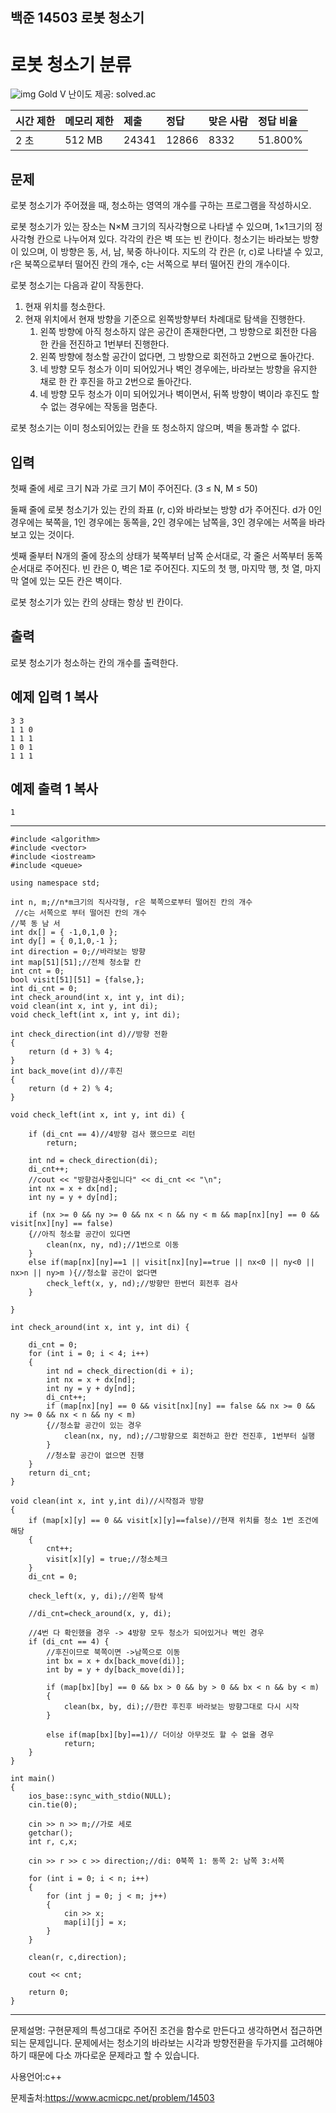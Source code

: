 ## 백준 14503 로봇 청소기

# 로봇 청소기 분류

![img](chrome-extension://anenheoccfogllpbpcmbbpcbjpogeehe/svg/11.svg) Gold V
난이도 제공: solved.ac

| 시간 제한 | 메모리 제한 | 제출  | 정답  | 맞은 사람 | 정답 비율 |
| :-------- | :---------- | :---- | :---- | :-------- | :-------- |
| 2 초      | 512 MB      | 24341 | 12866 | 8332      | 51.800%   |

## 문제

로봇 청소기가 주어졌을 때, 청소하는 영역의 개수를 구하는 프로그램을 작성하시오.

로봇 청소기가 있는 장소는 N×M 크기의 직사각형으로 나타낼 수 있으며, 1×1크기의 정사각형 칸으로 나누어져 있다. 각각의 칸은 벽 또는 빈 칸이다. 청소기는 바라보는 방향이 있으며, 이 방향은 동, 서, 남, 북중 하나이다. 지도의 각 칸은 (r, c)로 나타낼 수 있고, r은 북쪽으로부터 떨어진 칸의 개수, c는 서쪽으로 부터 떨어진 칸의 개수이다.

로봇 청소기는 다음과 같이 작동한다.

1. 현재 위치를 청소한다.
2. 현재 위치에서 현재 방향을 기준으로 왼쪽방향부터 차례대로 탐색을 진행한다.
   1. 왼쪽 방향에 아직 청소하지 않은 공간이 존재한다면, 그 방향으로 회전한 다음 한 칸을 전진하고 1번부터 진행한다.
   2. 왼쪽 방향에 청소할 공간이 없다면, 그 방향으로 회전하고 2번으로 돌아간다.
   3. 네 방향 모두 청소가 이미 되어있거나 벽인 경우에는, 바라보는 방향을 유지한 채로 한 칸 후진을 하고 2번으로 돌아간다.
   4. 네 방향 모두 청소가 이미 되어있거나 벽이면서, 뒤쪽 방향이 벽이라 후진도 할 수 없는 경우에는 작동을 멈춘다.

로봇 청소기는 이미 청소되어있는 칸을 또 청소하지 않으며, 벽을 통과할 수 없다.

## 입력

첫째 줄에 세로 크기 N과 가로 크기 M이 주어진다. (3 ≤ N, M ≤ 50)

둘째 줄에 로봇 청소기가 있는 칸의 좌표 (r, c)와 바라보는 방향 d가 주어진다. d가 0인 경우에는 북쪽을, 1인 경우에는 동쪽을, 2인 경우에는 남쪽을, 3인 경우에는 서쪽을 바라보고 있는 것이다.

셋째 줄부터 N개의 줄에 장소의 상태가 북쪽부터 남쪽 순서대로, 각 줄은 서쪽부터 동쪽 순서대로 주어진다. 빈 칸은 0, 벽은 1로 주어진다. 지도의 첫 행, 마지막 행, 첫 열, 마지막 열에 있는 모든 칸은 벽이다.

로봇 청소기가 있는 칸의 상태는 항상 빈 칸이다.

## 출력

로봇 청소기가 청소하는 칸의 개수를 출력한다.

## 예제 입력 1 복사

```
3 3
1 1 0
1 1 1
1 0 1
1 1 1
```

## 예제 출력 1 복사

```
1
```

___

```
#include <algorithm>
#include <vector>
#include <iostream>
#include <queue>

using namespace std;

int n, m;//n*m크기의 직사각형, r은 북쪽으로부터 떨어진 칸의 개수
 //c는 서쪽으로 부터 떨어진 칸의 개수
//북 동 남 서
int dx[] = { -1,0,1,0 };
int dy[] = { 0,1,0,-1 };
int direction = 0;//바라보는 방향
int map[51][51];//전체 청소할 칸
int cnt = 0;
bool visit[51][51] = {false,};
int di_cnt = 0;
int check_around(int x, int y, int di);
void clean(int x, int y, int di);
void check_left(int x, int y, int di);

int check_direction(int d)//방향 전환
{
	return (d + 3) % 4;
}
int back_move(int d)//후진
{
	return (d + 2) % 4;
}

void check_left(int x, int y, int di) {
	
	if (di_cnt == 4)//4방향 검사 했으므로 리턴
		return;

	int nd = check_direction(di);
	di_cnt++;
	//cout << "방향검사중입니다" << di_cnt << "\n";
	int nx = x + dx[nd];
	int ny = y + dy[nd];

	if (nx >= 0 && ny >= 0 && nx < n && ny < m && map[nx][ny] == 0 && visit[nx][ny] == false)
	{//아직 청소할 공간이 있다면
		clean(nx, ny, nd);//1번으로 이동
	}
	else if(map[nx][ny]==1 || visit[nx][ny]==true || nx<0 || ny<0 || nx>n || ny>m ){//청소할 공간이 없다면
		check_left(x, y, nd);//방향만 한번더 회전후 검사
	}

}

int check_around(int x, int y, int di) {
	
	di_cnt = 0;
	for (int i = 0; i < 4; i++)
	{
		int nd = check_direction(di + i);
		int nx = x + dx[nd];
		int ny = y + dy[nd];
		di_cnt++;
		if (map[nx][ny] == 0 && visit[nx][ny] == false && nx >= 0 && ny >= 0 && nx < n && ny < m)
		{//청소할 공간이 있는 경우
			clean(nx, ny, nd);//그방향으로 회전하고 한칸 전진후, 1번부터 실행
		}
		//청소할 공간이 없으면 진행
	}
	return di_cnt;
}

void clean(int x, int y,int di)//시작점과 방향
{
	if (map[x][y] == 0 && visit[x][y]==false)//현재 위치를 청소 1번 조건에 해당
	{
		cnt++;
		visit[x][y] = true;//청소체크
	}
	di_cnt = 0;
	
	check_left(x, y, di);//왼쪽 탐색

	//di_cnt=check_around(x, y, di);
	
	//4번 다 확인했을 경우 -> 4방향 모두 청소가 되어있거나 벽인 경우
	if (di_cnt == 4) {
		//후진이므로 북쪽이면 ->남쪽으로 이동
		int bx = x + dx[back_move(di)];
		int by = y + dy[back_move(di)];

		if (map[bx][by] == 0 && bx > 0 && by > 0 && bx < n && by < m)
		{
			clean(bx, by, di);//한칸 후진후 바라보는 방향그대로 다시 시작
		}

		else if(map[bx][by]==1)// 더이상 아무것도 할 수 없을 경우
			return;
	}
}

int main()
{
	ios_base::sync_with_stdio(NULL);
	cin.tie(0);

	cin >> n >> m;//가로 세로
	getchar();
	int r, c,x;

	cin >> r >> c >> direction;//di: 0북쪽 1: 동쪽 2: 남쪽 3:서쪽

	for (int i = 0; i < n; i++)
	{
		for (int j = 0; j < m; j++)
		{
			cin >> x;
			map[i][j] = x;
		}
	}

	clean(r, c,direction);

	cout << cnt;

	return 0;
}
```

___

문제설명: 구현문제의 특성그대로 주어진 조건을 함수로 만든다고 생각하면서 접근하면 되는 문제입니다. 문제에서는 청소기의 바라보는 시각과 방향전환을 두가지를 고려해야하기 때문에 다소 까다로운 문제라고 할 수 있습니다.



사용언어:c++

문제출처:https://www.acmicpc.net/problem/14503